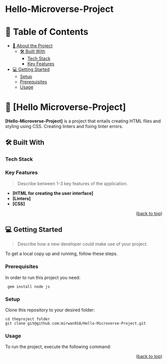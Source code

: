 # Hello-Microverse-Project
<a name="readme-top"></a>

<!--
HOW TO USE:
This is an example of how you may give instructions on setting up your project locally.

Modify this file to match your project and remove sections that don't apply.

REQUIRED SECTIONS:
- Table of Contents
- About the Project
  - Built With
  - Live Demo
- Getting Started
- Authors
- Future Features
- Contributing
- Show your support
- Acknowledgements
- License

OPTIONAL SECTIONS:
- FAQ

After you're finished please remove all the comments and instructions!
-->


<!-- TABLE OF CONTENTS -->

# 📗 Table of Contents

- [📖 About the Project](#about-project)
  - [🛠 Built With](#built-with)
    - [Tech Stack](#tech-stack)
    - [Key Features](#key-features)
- [💻 Getting Started](#getting-started)
  - [Setup](#setup)
  - [Prerequisites](#prerequisites)
  - [Usage](#usage)

<!-- PROJECT DESCRIPTION -->

# 📖 [Hello Microverse-Project] <a name="about-project"></a>


**[Hello-Microverse-Project]** is a project that entails creating HTML files and styling using CSS. Creating linters and fixing linter errors.

## 🛠 Built With <a name="built-with"></a>

### Tech Stack <a name="tech-stack"></a>


<!-- Features -->

### Key Features <a name="key-features"></a>

> Describe between 1-3 key features of the application.

- **[HTML for creating the user interface]**
- **[Linters]**
- **[CSS]**

<p align="right">(<a href="#readme-top">back to top</a>)</p>

<!-- GETTING STARTED -->

## 💻 Getting Started <a name="getting-started"></a>

> Describe how a new developer could make use of your project.

To get a local copy up and running, follow these steps.

### Prerequisites

In order to run this project you need:

<!--
Example command:

```sh
 gem install rails
```
 -->
 
 ```
  gem install node js
  ```

### Setup

Clone this repository to your desired folder:

<!--
Example commands:

```sh
  cd my-folder
  git clone git@github.com:myaccount/my-project.git
```
--->

```
cd theproject folder
git clone git@github.com:mirwan918/Hello-Microverse-Project.git 
```

### Usage

To run the project, execute the following command:

<!--
Example command:

```sh
  rails server
```
--->


<p align="right">(<a href="#readme-top">back to top</a>)</p>
